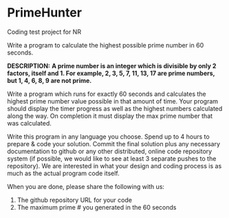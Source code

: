 # PrimeHunter
Coding test project for NR

Write a program to calculate the highest possible prime number in 60 seconds.

**DESCRIPTION:**
**A prime number is an integer which is divisible by only 2 factors, itself and 1.  For example, 2, 3, 5, 7, 11, 13, 17 are prime numbers, but 1, 4, 6, 8, 9 are not prime.**

Write a program which runs for exactly 60 seconds and calculates the highest prime number value possible in that amount of time.  Your program should display the timer progress as well as the highest numbers calculated along the way.  On completion it must display the max prime number that was calculated.

Write this program in any language you choose.  Spend up to 4 hours to prepare & code your solution.  Commit the final solution plus any necessary documentation to github or any other distributed, online code repository system (if possible, we would like to see at least 3 separate pushes to the repository).  We are interested in what your design and coding process is as much as the actual program code itself.

When you are done, please share the following with us:

1. The github repository URL for your code
2. The maximum prime # you generated in the 60 seconds
